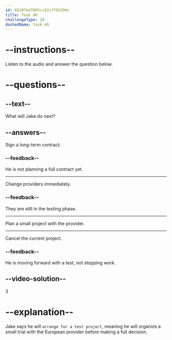 ```yaml
---
id: 6810fed7085cc82cf76539dc
title: Task 40
challengeType: 19
dashedName: task-40
---
```


<!-- (Audio) Jake: I'll arrange for a test project with them next month. -->

# --instructions--

Listen to the audio and answer the question below.

# --questions--

## --text--

What will Jake do next?

## --answers--

Sign a long-term contract.

### --feedback--

He is not planning a full contract yet.

---

Change providers immediately.

### --feedback--

They are still in the testing phase.

---

Plan a small project with the provider.

---

Cancel the current project.

### --feedback--

He is moving forward with a test, not stopping work.

## --video-solution--

3

# --explanation--

Jake says he will `arrange for a test project`, meaning he will organize a small trial with the European provider before making a full decision.
